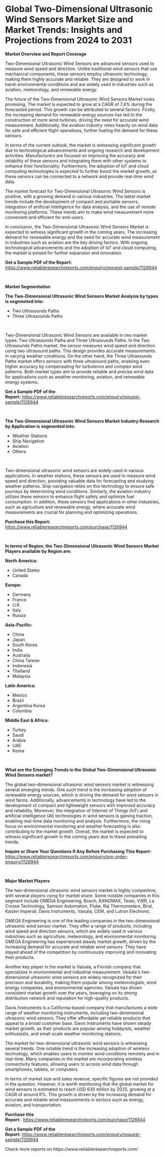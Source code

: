 <p><h1>Global Two-Dimensional Ultrasonic Wind Sensors Market Size and Market Trends: Insights and Projections from 2024 to 2031</h1></p><p><strong>Market Overview and Report Coverage</strong></p>
<p><p>Two-Dimensional Ultrasonic Wind Sensors are advanced sensors used to measure wind speed and direction. Unlike traditional wind sensors that use mechanical components, these sensors employ ultrasonic technology, making them highly accurate and reliable. They are designed to work in harsh environmental conditions and are widely used in industries such as aviation, meteorology, and renewable energy.</p><p>The future of the Two-Dimensional Ultrasonic Wind Sensors Market looks promising. The market is expected to grow at a CAGR of 7.4% during the forecasted period. This growth can be attributed to several factors. Firstly, the increasing demand for renewable energy sources has led to the construction of more wind turbines, driving the need for accurate wind measurement. Additionally, the aviation industry relies heavily on wind data for safe and efficient flight operations, further fueling the demand for these sensors.</p><p>In terms of the current outlook, the market is witnessing significant growth due to technological advancements and ongoing research and development activities. Manufacturers are focused on improving the accuracy and reliability of these sensors and integrating them with other systems to enhance their functionality. Furthermore, the adoption of IoT and cloud computing technologies is expected to further boost the market growth, as these sensors can be connected to a network and provide real-time wind data.</p><p>The market forecast for Two-Dimensional Ultrasonic Wind Sensors is positive, with a growing demand in various industries. The latest market trends include the development of compact and portable sensors, integration of artificial intelligence for data analysis, and the use of remote monitoring platforms. These trends aim to make wind measurement more convenient and efficient for end-users.</p><p>In conclusion, the Two-Dimensional Ultrasonic Wind Sensors Market is expected to witness significant growth in the coming years. The increasing demand for renewable energy and the need for accurate wind measurement in industries such as aviation are the key driving factors. With ongoing technological advancements and the adoption of IoT and cloud computing, the market is poised for further expansion and innovation.</p></p>
<p><strong>Get a Sample PDF of the Report:</strong> <a href="https://www.reliableresearchreports.com/enquiry/request-sample/1126944">https://www.reliableresearchreports.com/enquiry/request-sample/1126944</a></p>
<p>&nbsp;</p>
<p><strong>Market Segmentation</strong></p>
<p><strong>The Two-Dimensional Ultrasonic Wind Sensors Market Analysis by types is segmented into:</strong></p>
<p><ul><li>Two Ultrasounds Paths</li><li>Three Ultrasounds Paths</li></ul></p>
<p>&nbsp;</p>
<p><p>Two-Dimensional Ultrasonic Wind Sensors are available in two market types: Two Ultrasounds Paths and Three Ultrasounds Paths. In the Two Ultrasounds Paths market, the sensor measures wind speed and direction using two ultrasound paths. This design provides accurate measurements in varying weather conditions. On the other hand, the Three Ultrasounds Paths market offers sensors with three ultrasound paths, enabling even higher accuracy by compensating for turbulence and complex wind patterns. Both market types aim to provide reliable and precise wind data for applications such as weather monitoring, aviation, and renewable energy systems.</p></p>
<p><strong>Get a Sample PDF of the Report:</strong>&nbsp;<a href="https://www.reliableresearchreports.com/enquiry/request-sample/1126944">https://www.reliableresearchreports.com/enquiry/request-sample/1126944</a></p>
<p>&nbsp;</p>
<p><strong>The Two-Dimensional Ultrasonic Wind Sensors Market Industry Research by Application is segmented into:</strong></p>
<p><ul><li>Weather Stations</li><li>Ship Navigation</li><li>Aviation</li><li>Others</li></ul></p>
<p>&nbsp;</p>
<p><p>Two-dimensional ultrasonic wind sensors are widely used in various applications. In weather stations, these sensors are used to measure wind speed and direction, providing valuable data for forecasting and studying weather patterns. Ship navigation relies on this technology to ensure safe journeys by determining wind conditions. Similarly, the aviation industry utilizes these sensors to enhance flight safety and optimize fuel consumption. In addition, these sensors find applications in other industries, such as agriculture and renewable energy, where accurate wind measurements are crucial for planning and optimizing operations.</p></p>
<p><strong>Purchase this Report:</strong>&nbsp; <a href="https://www.reliableresearchreports.com/purchase/1126944">https://www.reliableresearchreports.com/purchase/1126944</a></p>
<p>&nbsp;</p>
<p><strong>In terms of Region, the Two-Dimensional Ultrasonic Wind Sensors Market Players available by Region are:</strong></p>
<p>
    <p> <strong> North America: </strong>
        <ul>
            <li>United States</li>
            <li>Canada</li>
        </ul>
        </p> 
    <p> <strong> Europe: </strong>
        <ul>
            <li>Germany</li>
            <li>France</li>
            <li>U.K.</li>
            <li>Italy</li>
            <li>Russia</li>
        </ul>
        </p> 
    <p> <strong> Asia-Pacific: </strong>
        <ul>
            <li>China</li>
            <li>Japan</li>
            <li>South Korea</li>
            <li>India</li>
            <li>Australia</li>
            <li>China Taiwan</li>
            <li>Indonesia</li>
            <li>Thailand</li>
            <li>Malaysia</li>
        </ul>
        </p> 
    <p> <strong> Latin America: </strong>
        <ul>
            <li>Mexico</li>
            <li>Brazil</li>
            <li>Argentina Korea</li>
            <li>Colombia</li>
        </ul>
        </p> 
    <p> <strong> Middle East & Africa: </strong>
        <ul>
            <li>Turkey</li>
            <li>Saudi</li>
            <li>Arabia</li>
            <li>UAE</li>
            <li>Korea</li>
        </ul>
    </p>
    </p>
<p>&nbsp;</p>
<p><strong>What are the Emerging Trends in the Global Two-Dimensional Ultrasonic Wind Sensors market?</strong></p>
<p><p>The global two-dimensional ultrasonic wind sensors market is witnessing several emerging trends. One such trend is the increasing adoption of renewable energy sources, which is driving the demand for wind sensors in wind farms. Additionally, advancements in technology have led to the development of compact and lightweight sensors with improved accuracy and reliability. Moreover, the integration of Internet of Things (IoT) and artificial intelligence (AI) technologies in wind sensors is gaining traction, enabling real-time data monitoring and analysis. Furthermore, the rising focus on environmental monitoring and weather forecasting is also contributing to the market growth. Overall, the market is expected to witness significant growth in the coming years due to these prevailing trends.</p></p>
<p><strong>Inquire or Share Your Questions If Any Before Purchasing This Report</strong>- <a href="https://www.reliableresearchreports.com/enquiry/pre-order-enquiry/1126944">https://www.reliableresearchreports.com/enquiry/pre-order-enquiry/1126944</a></p>
<p>&nbsp;</p>
<p><strong>Major Market Players</strong></p>
<p><p>The two-dimensional ultrasonic wind sensors market is highly competitive, with several players vying for market share. Some notable companies in this segment include OMEGA Engineering, Bosch, KANOMAX, Testo, VWR, La Crosse Technology, Samson Automation, Fluke, Raj Thermometers, Biral, Kaizen Imperial, Davis Instruments, Vaisala, CEM, and Lutron Electronic.</p><p>OMEGA Engineering is one of the leading companies in the two-dimensional ultrasonic wind sensor market. They offer a range of products, including wind speed and direction sensors, which are widely used in various industries such as agriculture, meteorology, and environmental monitoring. OMEGA Engineering has experienced steady market growth, driven by the increasing demand for accurate and reliable wind sensors. They have stayed ahead of the competition by continuously improving and innovating their products.</p><p>Another key player in the market is Vaisala, a Finnish company that specializes in environmental and industrial measurement. Vaisala's two-dimensional ultrasonic wind sensors are widely recognized for their precision and durability, making them popular among meteorologists, wind energy companies, and environmental agencies. Vaisala has shown consistent market growth over the years, leveraging on its strong distribution network and reputation for high-quality products.</p><p>Davis Instruments is a California-based company that manufactures a wide range of weather monitoring instruments, including two-dimensional ultrasonic wind sensors. They offer affordable yet reliable products that appeal to a broad customer base. Davis Instruments have shown steady market growth, as their products are popular among hobbyists, weather enthusiasts, and small-scale weather monitoring stations.</p><p>The market for two-dimensional ultrasonic wind sensors is witnessing several trends. One notable trend is the increasing adoption of wireless technology, which enables users to monitor wind conditions remotely and in real-time. Many companies in the market are incorporating wireless connectivity features, allowing users to access wind data through smartphones, tablets, or computers.</p><p>In terms of market size and sales revenue, specific figures are not provided in the question. However, it is worth mentioning that the global market for wind sensors is estimated to reach USD 630 million by 2025, growing at a CAGR of around 6%. This growth is driven by the increasing demand for accurate and reliable wind measurements in sectors such as energy, aviation, and transportation.</p></p>
<p><strong>Purchase this Report:</strong>&nbsp;&nbsp;<a href="https://www.reliableresearchreports.com/purchase/1126944">https://www.reliableresearchreports.com/purchase/1126944</a></p>
<p></p>
<p><strong>Get a Sample PDF of the Report:</strong>&nbsp;<a href="https://www.reliableresearchreports.com/enquiry/request-sample/1126944">https://www.reliableresearchreports.com/enquiry/request-sample/1126944</a></p>
<p>Check more reports on https://www.reliableresearchreports.com/</p>